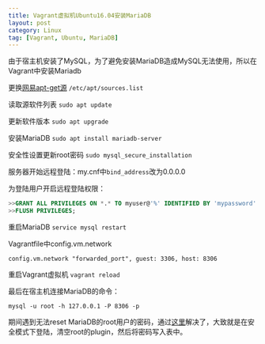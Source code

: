 ```yaml
---
title: Vagrant虚拟机Ubuntu16.04安装MariaDB
layout: post
category: Linux
tag: [Vagrant, Ubuntu, MariaDB]
---
```


由于宿主机安装了MySQL，为了避免安装MariaDB造成MySQL无法使用，所以在Vagrant中安装Mariadb

更换[网易apt-get源](http://mirrors.163.com/.help/ubuntu.html) `/etc/apt/sources.list`

读取源软件列表 `sudo apt update`

更新软件版本 `sudo apt upgrade`

安装MariaDB  `sudo apt install mariadb-server`

安全性设置更新root密码 `sudo mysql_secure_installation`

服务器开始远程登陆：my.cnf中`bind_address`改为0.0.0.0

为登陆用户开启远程登陆权限：

```sql
>>GRANT ALL PRIVILEGES ON *.* TO myuser@'%' IDENTIFIED BY 'mypassword' WITH GRANT OPTION;
>>FLUSH PRIVILEGES;
```

重启MariaDB `service mysql restart`

Vagrantfile中config.vm.network
```
config.vm.network "forwarded_port", guest: 3306, host: 8306
```
重启Vagrant虚拟机 `vagrant reload`

最后在宿主机连接MariaDB的命令：
```
mysql -u root -h 127.0.0.1 -P 8306 -p
```

期间遇到无法reset MariaDB的root用户的密码，通过[这里](https://superuser.com/questions/949496/cant-reset-mysql-mariadb-root-password)解决了，大致就是在安全模式下登陆，清空root的plugin，然后将密码写入表中。
